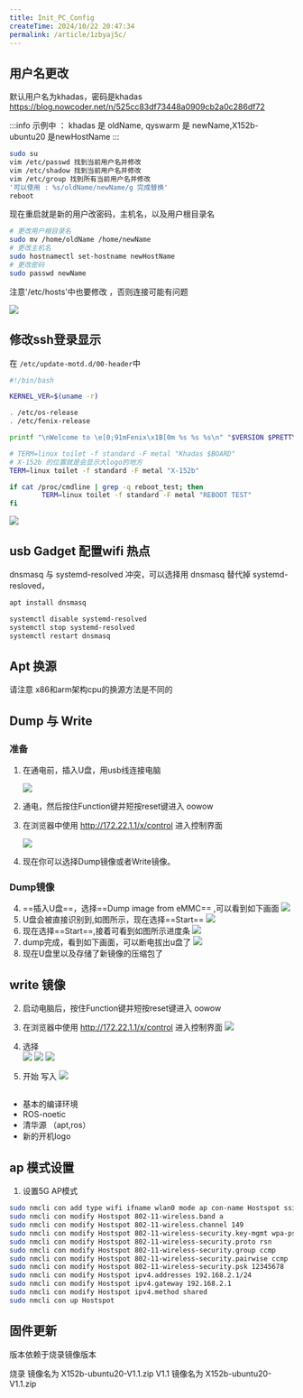 ```yaml
---
title: Init_PC_Config
createTime: 2024/10/22 20:47:34
permalink: /article/1zbyaj5c/
---
```


## 用户名更改

默认用户名为khadas，密码是khadas
https://blog.nowcoder.net/n/525cc83df73448a0909cb2a0c286df72

:::info
示例中 ： khadas 是 oldName, qyswarm 是 newName,X152b-ubuntu20 是newHostName
:::

```bash
sudo su
vim /etc/passwd 找到当前用户名并修改
vim /etc/shadow 找到当前用户名并修改
vim /etc/group 找到所有当前用户名并修改
'可以使用 : %s/oldName/newName/g 完成替换'
reboot
```
现在重启就是新的用户改密码，主机名，以及用户根目录名
```bash
# 更改用户根目录名
sudo mv /home/oldName /home/newName
# 更改主机名
sudo hostnamectl set-hostname newHostName
# 更改密码
sudo passwd newName
```
注意'/etc/hosts'中也要修改 ，否则连接可能有问题

![](https://emnavi-doc-img.oss-cn-beijing.aliyuncs.com/hyaline_kb/X152b/image_20241022210055.png)

## 修改ssh登录显示

在 `/etc/update-motd.d/00-header`中
```bash
#!/bin/bash

KERNEL_VER=$(uname -r)

. /etc/os-release
. /etc/fenix-release

printf "\nWelcome to \e[0;91mFenix\x1B[0m %s %s %s\n" "$VERSION $PRETTY_NAME Linux $KERNEL_VER"

# TERM=linux toilet -f standard -F metal "Khadas $BOARD"
# X-152b 的位置就是会显示大logo的地方
TERM=linux toilet -f standard -F metal "X-152b"

if cat /proc/cmdline | grep -q reboot_test; then
        TERM=linux toilet -f standard -F metal "REBOOT TEST"
fi
```
![](https://emnavi-doc-img.oss-cn-beijing.aliyuncs.com/hyaline_kb/X152b/image_20241022210128.png)




## usb Gadget 配置wifi 热点

dnsmasq 与 systemd-resolved 冲突，可以选择用 dnsmasq 替代掉 systemd-resloved，

```bash
apt install dnsmasq
```

```bash
systemctl disable systemd-resolved
systemctl stop systemd-resolved
systemctl restart dnsmasq
```


## Apt 换源
请注意 x86和arm架构cpu的换源方法是不同的

## Dump 与 Write 
### 准备
1. 在通电前，插入U盘，用usb线连接电脑

    ![](https://emnavi-doc-img.oss-cn-beijing.aliyuncs.com/hyaline_kb/X152b/dump-write/image_20241022210357.png)

2. 通电，然后按住Function键并短按reset键进入 oowow
3. 在浏览器中使用 http://172.22.1.1/x/control  进入控制界面

    ![](https://emnavi-doc-img.oss-cn-beijing.aliyuncs.com/hyaline_kb/X152b/dump-write/image_20241022233636.png) 
    
4. 现在你可以选择Dump镜像或者Write镜像。   
### Dump镜像

4. ==插入U盘==，选择==Dump image from eMMC== ,可以看到如下画面
    ![](https://emnavi-doc-img.oss-cn-beijing.aliyuncs.com/hyaline_kb/X152b/dump-write/image_20241022233817.png)
5. U盘会被直接识别到,如图所示，现在选择==Start==
    ![](https://emnavi-doc-img.oss-cn-beijing.aliyuncs.com/hyaline_kb/X152b/dump-write/image_20241022233922.png)
6. 现在选择==Start==,接着可看到如图所示进度条
    ![](https://emnavi-doc-img.oss-cn-beijing.aliyuncs.com/hyaline_kb/X152b/dump-write/image_20241022234108.png)
7. dump完成，看到如下画面，可以断电拔出u盘了
    ![](https://emnavi-doc-img.oss-cn-beijing.aliyuncs.com/hyaline_kb/X152b/dump-write/image_20241022234827.png)
8. 现在U盘里以及存储了新镜像的压缩包了

## write 镜像

2. 启动电脑后，按住Function键并短按reset键进入 oowow    
3. 在浏览器中使用 http://172.22.1.1/x/control  进入控制界面
    ![](https://emnavi-doc-img.oss-cn-beijing.aliyuncs.com/hyaline_kb/X152b/dump-write/image_20241022233636.png)
4. 选择    
    ![](https://emnavi-doc-img.oss-cn-beijing.aliyuncs.com/hyaline_kb/X152b/dump-write/image_20241022210900.png)
    ![](https://emnavi-doc-img.oss-cn-beijing.aliyuncs.com/hyaline_kb/X152b/dump-write/image_20241022210940.png)
    ![](https://emnavi-doc-img.oss-cn-beijing.aliyuncs.com/hyaline_kb/X152b/dump-write/image_20241022211121.png)

4. 开始 写入
    ![](https://emnavi-doc-img.oss-cn-beijing.aliyuncs.com/hyaline_kb/X152b/dump-write/image_20241022211209.png)


##

- 基本的编译环境
- ROS-noetic
- 清华源 （apt,ros）
- 新的开机logo



## ap 模式设置
1. 设置5G AP模式
```bash
sudo nmcli con add type wifi ifname wlan0 mode ap con-name Hostspot ssid khadas_ap_5G
sudo nmcli con modify Hostspot 802-11-wireless.band a
sudo nmcli con modify Hostspot 802-11-wireless.channel 149
sudo nmcli con modify Hostspot 802-11-wireless-security.key-mgmt wpa-psk
sudo nmcli con modify Hostspot 802-11-wireless-security.proto rsn
sudo nmcli con modify Hostspot 802-11-wireless-security.group ccmp
sudo nmcli con modify Hostspot 802-11-wireless-security.pairwise ccmp
sudo nmcli con modify Hostspot 802-11-wireless-security.psk 12345678
sudo nmcli con modify Hostspot ipv4.addresses 192.168.2.1/24
sudo nmcli con modify Hostspot ipv4.gateway 192.168.2.1
sudo nmcli con modify Hostspot ipv4.method shared
sudo nmcli con up Hostspot
```


## 固件更新
版本依赖于烧录镜像版本

烧录
镜像名为 X152b-ubuntu20-V1.1.zip
V1.1
镜像名为 X152b-ubuntu20-V1.1.zip